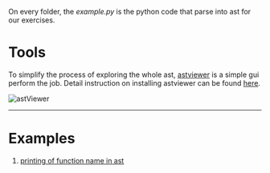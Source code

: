 On every folder, the *example.py* is the python code that parse into ast for our exercises.

# Tools

To simplify the process of exploring the whole ast, [astviewer](https://github.com/titusjan/astviewer) is a simple gui perform the job. Detail instruction on installing astviewer can be found [here](https://github.com/titusjan/astviewer). 

![astViewer](https://github.com/titusjan/astviewer/raw/master/screen_shot.png)

---

# Examples 
1. [printing of function name in ast](https://github.com/usagitoneko97/python-ast/tree/master/A1.FunctionDef)